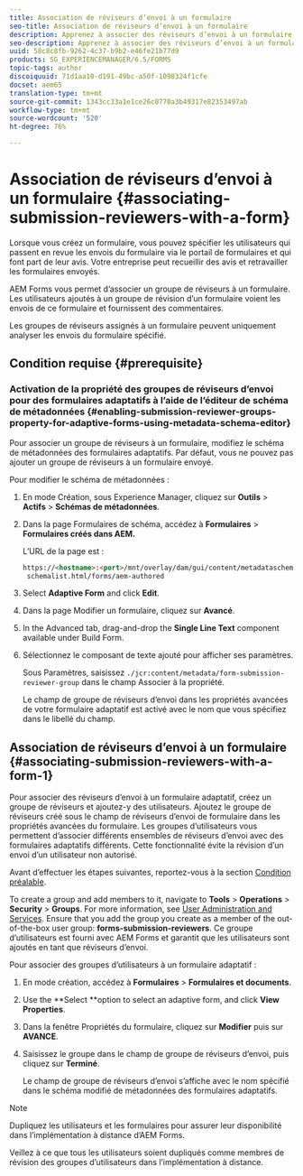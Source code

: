 ```yaml
---
title: Association de réviseurs d’envoi à un formulaire
seo-title: Association de réviseurs d’envoi à un formulaire
description: Apprenez à associer des réviseurs d’envoi à un formulaire dans AEM Forms. Les réviseurs associés examinent un formulaire envoyé via un portail de formulaires.
seo-description: Apprenez à associer des réviseurs d’envoi à un formulaire dans AEM Forms. Les réviseurs associés examinent un formulaire envoyé via un portail de formulaires.
uuid: 58c8c8fb-9262-4c37-b9b2-e46fe21b77d9
products: SG_EXPERIENCEMANAGER/6.5/FORMS
topic-tags: author
discoiquuid: 71d1aa10-d191-49bc-a50f-1098324f1cfe
docset: aem65
translation-type: tm+mt
source-git-commit: 1343cc33a1e1ce26c0770a3b49317e82353497ab
workflow-type: tm+mt
source-wordcount: '520'
ht-degree: 76%

---
```



# Association de réviseurs d’envoi à un formulaire {#associating-submission-reviewers-with-a-form}

Lorsque vous créez un formulaire, vous pouvez spécifier les utilisateurs qui passent en revue les envois du formulaire via le portail de formulaires et qui font part de leur avis. Votre entreprise peut recueillir des avis et retravailler les formulaires envoyés.

AEM Forms vous permet d’associer un groupe de réviseurs à un formulaire. Les utilisateurs ajoutés à un groupe de révision d’un formulaire voient les envois de ce formulaire et fournissent des commentaires.

Les groupes de réviseurs assignés à un formulaire peuvent uniquement analyser les envois du formulaire spécifié.

## Condition requise {#prerequisite}

### Activation de la propriété des groupes de réviseurs d’envoi pour des formulaires adaptatifs à l’aide de l’éditeur de schéma de métadonnées {#enabling-submission-reviewer-groups-property-for-adaptive-forms-using-metadata-schema-editor}

Pour associer un groupe de réviseurs à un formulaire, modifiez le schéma de métadonnées des formulaires adaptatifs. Par défaut, vous ne pouvez pas ajouter un groupe de réviseurs à un formulaire envoyé.

Pour modifier le schéma de métadonnées :

1. En mode Création, sous Experience Manager, cliquez sur **Outils** > **Actifs** > **Schémas de métadonnées**.
1. Dans la page Formulaires de schéma, accédez à **Formulaires** > **Formulaires créés dans AEM.**

   L’URL de la page est :

   ```html
   https://<hostname>:<port>/mnt/overlay/dam/gui/content/metadataschemaeditor/
    schemalist.html/forms/aem-authored
   ```

1. Select **Adaptive Form** and click **Edit**.
1. Dans la page Modifier un formulaire, cliquez sur **Avancé**.
1. In the Advanced tab, drag-and-drop the **Single Line Text** component available under Build Form.
1. Sélectionnez le composant de texte ajouté pour afficher ses paramètres.

   Sous Paramètres, saisissez `./jcr:content/metadata/form-submission-reviewer-group` dans le champ Associer à la propriété.

   Le champ de groupe de réviseurs d’envoi dans les propriétés avancées de votre formulaire adaptatif est activé avec le nom que vous spécifiez dans le libellé du champ.

## Association de réviseurs d’envoi à un formulaire {#associating-submission-reviewers-with-a-form-1}

Pour associer des réviseurs d’envoi à un formulaire adaptatif, créez un groupe de réviseurs et ajoutez-y des utilisateurs. Ajoutez le groupe de réviseurs créé sous le champ de réviseurs d’envoi de formulaire dans les propriétés avancées du formulaire.
Les groupes d’utilisateurs vous permettent d’associer différents ensembles de réviseurs d’envoi avec des formulaires adaptatifs différents. Cette fonctionnalité évite la révision d’un envoi d’un utilisateur non autorisé.

Avant d’effectuer les étapes suivantes, reportez-vous à la section [Condition préalable](../../forms/using/adding-reviewers-form.md#prerequisite).

To create a group and add members to it, navigate to **Tools** > **Operations** > **Security** > **Groups**.
For more information, see [User Administration and Services](/help/sites-administering/security.md).
Ensure that you add the group you create as a member of the out-of-the-box user group: **forms-submission-reviewers**. Ce groupe d’utilisateurs est fourni avec AEM Forms et garantit que les utilisateurs sont ajoutés en tant que réviseurs d’envoi.

Pour associer des groupes d’utilisateurs à un formulaire adaptatif :

1. En mode création, accédez à **Formulaires** > **Formulaires et documents**.
1. Use the **Select **option to select an adaptive form, and click **View Properties**.
1. Dans la fenêtre Propriétés du formulaire, cliquez sur **Modifier** puis sur **AVANCE**.
1. Saisissez le groupe dans le champ de groupe de réviseurs d’envoi, puis cliquez sur **Terminé**.

   Le champ de groupe de réviseurs d’envoi s’affiche avec le nom spécifié dans le schéma modifié de métadonnées des formulaires adaptatifs.

>[!NOTE]
>
>Dupliquez les utilisateurs et les formulaires pour assurer leur disponibilité dans l’implémentation à distance d’AEM Forms.
>
>Veillez à ce que tous les utilisateurs soient dupliqués comme membres de révision des groupes d’utilisateurs dans l’implémentation à distance.

